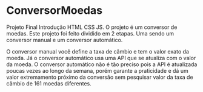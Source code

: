 # ConversorMoedas
Projeto Final Introdução HTML CSS JS. O projeto é um conversor de moedas. Este projeto foi feito dividido em 2 etapas. Uma sendo um conversor manual e um conversor automático.

O conversor manual você define a taxa de câmbio e tem o valor exato da moeda.
Já o conversor automático usa uma API que se atualiza com o valor da moeda. O conversor automático não é tão preciso pois a API é atualizada poucas vezes ao longo da semana, porém garante a praticidade e dá um valor extremamento próximo da conversão sem pesquisar valor da taxa de câmbio de 161 moedas diferentes.
